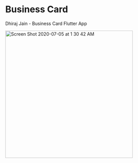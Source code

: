 # Business Card

Dhiraj Jain - Business Card Flutter App

<img width="400" alt="Screen Shot 2020-07-05 at 1 30 42 AM" src="https://user-images.githubusercontent.com/54300222/86526900-33e46c80-be5f-11ea-8e04-c1f77eb72616.png">
